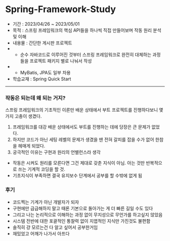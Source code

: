 # Spring-Framework-Study
- 기간 : 2023/04/26 ~ 2023/05/01
- 목적 : 스프링 프레임워크의 핵심 API들을 하나씩 직접 만들어보며 작동 원리 분석 및 이해
- 내용물 : 간단한 게시판 프로젝트
- - 순수 자바코드로 이루어진 것부터 스프링 프레임워크로 완전히 대체하는 과정들을 프로젝트 패키지 별로 나눠서 작성
- - MyBatis, JPA도 일부 차용
- 학습교재 : Spring Quick Start
---
### 작동은 되는데 왜 되는 거지?
스프링 프레임워크의 기초적인 이론만 배운 상태에서 부트 프로젝트를 진행하다보니 몇 가지 고충이 생겼다.
1. 프레임워크를 대강 배운 상태에서도 부트를 진행하는 데에 당장은 큰 문제가 없었다.
2. 하지만 코드가 아닌 세팅 레벨의 문제가 생겼을 땐 전혀 갈피를 잡을 수가 없어 한참을 헤매게 되었다.
3. 궁극적인 이유는 구현과 원리의 언밸런스라 생각
- 작동은 시켜도 원리를 모른다면 그건 제대로 갖춘 지식이 아님. 아는 것만 반복적으로 쓰는 기계적 코딩을 할 것.
- 기초지식이 부족하면 결국 유지보수 단계에서 공부를 할 수밖에 없게 됨
### 후기
- 코드찍는 기계가 아닌 개발자가 되자
- 구현에만 급급해하지 말고 때론 기본으로 돌아가는 게 더 빠른 길일 수도 있다
- 그리고 나는 논리적으로 이해하는 과정 없이 무지성으로 무언가를 하고싶지 않았음
- 시스템 전반에 대한 포괄적인 통찰력 없이 지엽적인 지식만 가진것도 불편함
- 솔직히 걍 모르는건 다 알고 싶어서 공부한거임
- 재밌었고 어깨가 나가서 아프다
